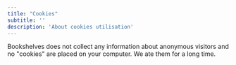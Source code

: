 ```yaml
---
title: "Cookies"
subtitle: ''
description: 'About cookies utilisation'
---
```


Bookshelves does not collect any information about anonymous visitors and no "cookies" are placed on your computer. We ate them for a long time.
